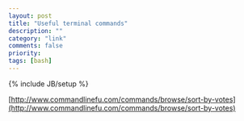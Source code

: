 ```yaml
---
layout: post
title: "Useful terminal commands"
description: ""
category: "link"
comments: false
priority: 
tags: [bash]
---
```

{% include JB/setup %}

[http://www.commandlinefu.com/commands/browse/sort-by-votes](http://www.commandlinefu.com/commands/browse/sort-by-votes)
